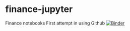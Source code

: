 # finance-jupyter
Finance notebooks
First attempt in using Github 
[![Binder](https://mybinder.org/badge.svg)](https://mybinder.org/v2/gh/MatsGustavsson/finance-jupyter/MatsGustavsson-Appmode?filepath=SequentialStructure.ipynb)
